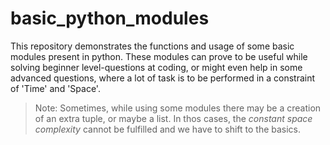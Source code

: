 # basic_python_modules
This repository demonstrates the functions and usage of some basic modules present in python. These modules can prove to be useful while solving beginner level-questions at coding, or might even help in some advanced questions, where a lot of task is to be performed in a constraint of 'Time' and 'Space'.

>Note: Sometimes, while using some modules there may be a creation of an extra tuple, or maybe a list. In thos cases, the *constant space complexity* cannot be fulfilled and we have to shift to the basics.